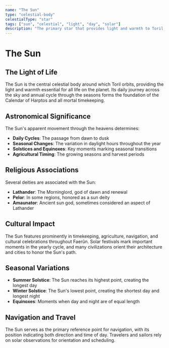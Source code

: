 ```yaml
---
name: "The Sun"
type: "celestial-body"
celestialType: "star"
tags: ["sun", "celestial", "light", "day", "solar"]
description: "The primary star that provides light and warmth to Toril, central to all timekeeping and seasonal cycles."
---
```


# The Sun

## The Light of Life

The Sun is the central celestial body around which Toril orbits, providing the light and warmth essential for all life on the planet. Its daily journey across the sky and annual cycle through the seasons forms the foundation of the Calendar of Harptos and all mortal timekeeping.

## Astronomical Significance

The Sun's apparent movement through the heavens determines:

- **Daily Cycles**: The passage from dawn to dusk
- **Seasonal Changes**: The variation in daylight hours throughout the year
- **Solstices and Equinoxes**: Key moments marking seasonal transitions
- **Agricultural Timing**: The growing seasons and harvest periods

## Religious Associations

Several deities are associated with the Sun:

- **Lathander**: The Morninglord, god of dawn and renewal
- **Pelor**: In some regions, honored as a sun deity
- **Amaunator**: Ancient sun god, sometimes considered an aspect of Lathander

## Cultural Impact

The Sun features prominently in timekeeping, agriculture, navigation, and cultural celebrations throughout Faerûn. Solar festivals mark important moments in the yearly cycle, and many civilizations orient their architecture and cities to honor the Sun's path.

## Seasonal Variations

- **Summer Solstice**: The Sun reaches its highest point, creating the longest day
- **Winter Solstice**: The Sun's lowest point, creating the shortest day and longest night
- **Equinoxes**: Moments when day and night are of equal length

## Navigation and Travel

The Sun serves as the primary reference point for navigation, with its position indicating both direction and time of day. Travelers and sailors rely on solar observations for orientation and scheduling.
